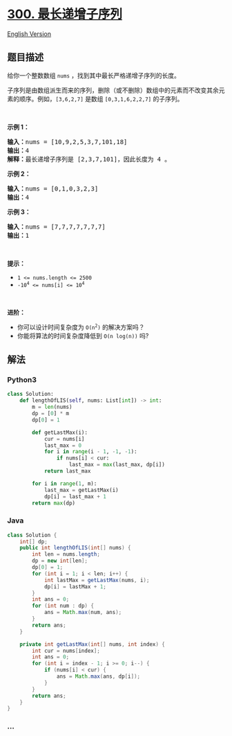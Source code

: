 # [300. 最长递增子序列](https://leetcode-cn.com/problems/longest-increasing-subsequence)

[English Version](/solution/0300-0399/0300.Longest%20Increasing%20Subsequence/README_EN.md)

## 题目描述

<!-- 这里写题目描述 -->

<p>给你一个整数数组 <code>nums</code> ，找到其中最长严格递增子序列的长度。</p>

<p>子序列是由数组派生而来的序列，删除（或不删除）数组中的元素而不改变其余元素的顺序。例如，<code>[3,6,2,7]</code> 是数组 <code>[0,3,1,6,2,2,7]</code> 的子序列。</p>
 

<p><strong>示例 1：</strong></p>

<pre>
<strong>输入：</strong>nums = [10,9,2,5,3,7,101,18]
<strong>输出：</strong>4
<strong>解释：</strong>最长递增子序列是 [2,3,7,101]，因此长度为 4 。
</pre>

<p><strong>示例 2：</strong></p>

<pre>
<strong>输入：</strong>nums = [0,1,0,3,2,3]
<strong>输出：</strong>4
</pre>

<p><strong>示例 3：</strong></p>

<pre>
<strong>输入：</strong>nums = [7,7,7,7,7,7,7]
<strong>输出：</strong>1
</pre>

<p> </p>

<p><strong>提示：</strong></p>

<ul>
	<li><code>1 <= nums.length <= 2500</code></li>
	<li><code>-10<sup>4</sup> <= nums[i] <= 10<sup>4</sup></code></li>
</ul>

<p> </p>

<p><b>进阶：</b></p>

<ul>
	<li>你可以设计时间复杂度为 <code>O(n<sup>2</sup>)</code> 的解决方案吗？</li>
	<li>你能将算法的时间复杂度降低到 <code>O(n log(n))</code> 吗?</li>
</ul>


## 解法

<!-- 这里可写通用的实现逻辑 -->

<!-- tabs:start -->

### **Python3**

<!-- 这里可写当前语言的特殊实现逻辑 -->

```python
class Solution:
    def lengthOfLIS(self, nums: List[int]) -> int:
        m = len(nums)
        dp = [0] * m
        dp[0] = 1

        def getLastMax(i):
            cur = nums[i]
            last_max = 0
            for i in range(i - 1, -1, -1):
                if nums[i] < cur:
                    last_max = max(last_max, dp[i])
            return last_max

        for i in range(1, m):
            last_max = getLastMax(i)
            dp[i] = last_max + 1
        return max(dp)

```

### **Java**

<!-- 这里可写当前语言的特殊实现逻辑 -->

```java
class Solution {
    int[] dp;
    public int lengthOfLIS(int[] nums) {
        int len = nums.length;
        dp = new int[len];
        dp[0] = 1;
        for (int i = 1; i < len; i++) {
            int lastMax = getLastMax(nums, i);
            dp[i] = lastMax + 1;
        }
        int ans = 0;
        for (int num : dp) {
            ans = Math.max(num, ans);
        }
        return ans;
    }

    private int getLastMax(int[] nums, int index) {
        int cur = nums[index];
        int ans = 0;
        for (int i = index - 1; i >= 0; i--) {
            if (nums[i] < cur) {
                ans = Math.max(ans, dp[i]);
            }
        }
        return ans;
    }
}
```

### **...**

```

```

<!-- tabs:end -->
